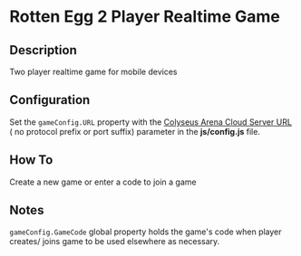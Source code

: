 # Rotten Egg 2 Player Realtime Game
## Description 
Two player realtime game for mobile devices
## Configuration
Set the  `gameConfig.URL` property with the [Colyseus Arena Cloud Server URL](https://console.colyseus.io/register) ( no protocol prefix or port suffix) parameter in the **js/config.js** file.
## How To
Create a new game or enter a code to join a game
## Notes
`gameConfig.GameCode` global property holds the game's code when player creates/ joins game to be used elsewhere as necessary.